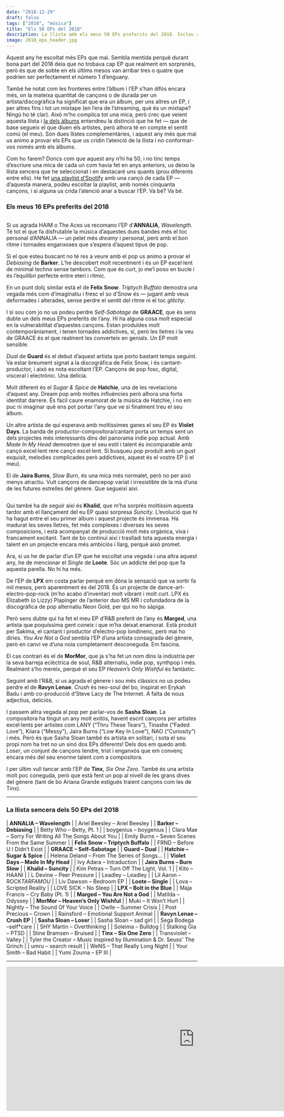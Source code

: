 ```yaml
---
date: "2018-12-29"
draft: false
tags: ["2018", "música"]
title: "Els 50 EPs del 2018"
description: La llista amb els meus 50 EPs preferits del 2018. Inclou artistes com Violet Days, Khalid, Graace, Sasha Sloan o Guard.
image: 2018_eps_header.jpg
---
```


Aquest any he escoltat més EPs que mai. Sembla mentida perquè durant bona part del 2018 deia que no trobava cap EP que realment em sorprenés, però és que de sobte en els últims mesos van arribar tres o quatre que podrien ser perfectament el número 1 d’enguany. 

<!-- more -->

També he notat com les fronteres entre l’àlbum i l’EP s’han difós encara més, on la mateixa quantitat de cançons o de durada per un artista/discogràfica ha significat que era un àlbum, per uns altres un EP, i per altres fins i tot un mixtape (en l’era de l’streaming, què és un mixtape? Ningú ho té clar). Això m’ho complica tot una mica, però crec que veient aquesta llista i [la dels àlbums](http://enricllonch.com/blog/albums-2018/) entendreu la distinció que he fet — que de base segueix el que diuen els artistes, però alhora té en compte el sentit comú (el meu). Són dues llistes complementàries, i aquest any més que mai us animo a provar els EPs que us cridin l’atenció de la llista i no conformar-vos només amb els àlbums.

Com ho farem? Doncs com que aquest any n’hi ha 50, i no tinc temps d’escriure una mica de cada un com havia fet en anys anteriors, us deixo la llista sencera que he seleccionat i en destacaré uns quants (prou diferents entre ells). He fet [una playlist d’Spotify](https://open.spotify.com/user/enricllonch/playlist/7aFLe6XNqRcrsDAPrH9HCt?si=GM6FAclEQE2I-YP2_Li1_Q) amb una cançó de cada EP — d’aquesta manera, podeu escoltar la playlist, amb només cinquanta cançons, i si alguna us crida l’atenció anar a buscar l’EP. Va bé? Va bé.

### Els meus 16 EPs preferits del 2018

<figure>
	<img src="{{ '/assets/img/2018/2018_eps_01.jpg' | prepend: site.baseurl }}" alt=""> 
</figure>

Si us agrada HAIM o The Aces us recomano l’EP d’**ANNALIA**, *Wavelength*. Té tot el que fa disfrutable la música d’aquestes dues bandes més el toc personal d’ANNALIA — un pelet més *dreamy* i personal, però amb el bon ritme i tornades enganxoses que s’espera d’aquest tipus de pop. 

Si el que esteu buscant no té res a veure amb el pop us animo a provar el *Debiasing* de **Barker**. L’he descobert molt recentment i és un EP excel·lent de minimal techno sense tambors. Com que és curt, jo me’l poso en bucle i és l’equilibri perfecte entre eteri i rítmic. 

En un punt dolç similar està el de **Felix Snow**. *Triptych Buffalo* demostra una vegada més com d’imaginatiu i fresc el so d’Snow és — jugant amb veus deformades i alterades, sense perdre el sentit del ritme ni el toc *glitchy*. 

I si sou com jo no us podeu perdre *Self-Sabotage* de **GRAACE**, que és sens dubte un dels meus EPs preferits de l’any. Hi ha alguna cosa molt especial en la vulnerabilitat d’aquestes cançons. Estan produïdes molt contemporàniament, i tenen tornades addictives, sí, però les lletres i la veu de GRAACE és el que realment les converteix en genials. Un EP molt sensible.

*Dual* de **Guard** és el debut d’aquest artista que porto bastant temps seguint. Va estar breument signat a la discogràfica de Felix Snow, i és cantant-productor, i això es nota escoltant l’EP. Cançons de pop fosc, digital, visceral i electrònic. Una delícia.

Molt diferent és el *Sugar & Spice* de **Hatchie**, una de les revelacions d’aquest any. Dream pop amb moltes influències però alhora una forta identitat darrere. És fàcil caure enamorat de la música de Hatchie, i no em puc ni imaginar què ens pot portar l‘any que ve si finalment treu el seu àlbum.

Un altre artista de qui esperava amb moltíssimes ganes el seu EP és **Violet Days**. La banda de productor-compositora/cantant porta un temps sent un dels projectes més interessants dins del panorama indie pop actual. Amb *Made In My Head* demostren que el seu estil i talent és incomparable amb cançó excel·lent rere cançó excel·lent. Si busqueu pop produït amb un gust exquisit, melodies complicades però addictives, aquest és el vostre EP (i el meu).

El de **Jaira Burns**, *Slow Burn*, és una mica més normalet, però no per això menys atractiu. Vuit cançons de dancepop variat i irresistible de la mà d’una de les futures estrelles del gènere. Que segueixi així.

<figure>
	<img src="{{ '/assets/img/2018/2018_eps_02.jpg' | prepend: site.baseurl }}" alt=""> 
</figure>

Qui també ha de seguir així és **Khalid**, que m’ha sorprès moltíssim aquesta tardor amb el llançament del eu EP quasi sorpresa *Suncity*. L’evolució que hi ha hagut entre el seu primer àlbum i aquest projecte és immensa. Ha madurat les seves lletres, fet més complexes i diverses les seves composicions, i està acompanyat de producció molt més orgànica, viva i francament excitant. Tant de bo continuï així i traslladi tota aquesta energia i talent en un projecte encara més ambiciós i llarg, perquè això promet.

Ara, si us he de parlar d’un EP que he escoltat una vegada i una altra aquest any, he de mencionar el *Single* de **Loote**. Sóc un addicte del pop que fa aquesta parella. No hi ha més. 

De l’EP de **LPX** em costa parlar perquè em dóna la sensació que va sortir fa mil mesos, però aparentment és del 2018. És un projecte de dance-art-electro-pop-rock (m’ho acabo d’inventar) molt vibrant i molt curt. LPX és Elizabeth (o Lizzy) Plapinger de l’anterior duo MS MR i cofundadora de la discogràfica de pop alternatiu Neon Gold, per qui no ho sàpiga. 

Però sens dubte qui ha fet el meu EP d’R&B preferit de l’any és **Marged**, una artista que poquíssima gent coneix i que m’ha deixat enamorat. Està produït per Sakima, el cantant i productor d’electro-pop londinenc, però mai ho diries. *You Are Not a God* sembla l’EP d’una artista consagrada del gènere, però en canvi ve d’una noia completament desconeguda. Em fascina.

El cas contrari és el de **MorMor**, que ja s’ha fet un nom dins la indústria per la seva barreja eclèctrica de soul, R&B alternatiu, indie pop, synthpop i més. Realment s’ho mereix, perquè el seu EP *Heaven’s Only Wishful* és fantàstic. 

Seguint amb l’R&B, si us agrada el gènere i sou més clàssics no us podeu perdre el de **Ravyn Lenae**. *Crush* és neo-soul del bo, inspirat en Erykah Badu i amb co-producció d’Steve Lacy de The Internet. A falta de nous adjectius, deliciós.

I passem altra vegada al pop per parlar-vos de **Sasha Sloan**. La compositora ha tingut un any molt exitós, havent escrit cançons per artistes excel·lents per artistes com LANY (“Thru These Tears”), Tinashe (“Faded Love”), Kiiara (“Messy”), Jaira Burns (“Low Key In Love”), NAO (“Curiosity”) i més. Però és que Sasha Sloan també és artista en solitari, i sota el seu propi nom ha tret no un sinó dos EPs diferents! Dels dos em quedo amb *Loser*, un conjunt de cançons tendre, trist i enganxós que em convenç encara més del seu enorme talent com a compositora. 

I per últim vull tancar amb l’EP de **Tinx**, *Six One Zero*. També és una artista molt poc coneguda, però que està fent un pop al nivell de les grans dives del gènere (tant de bo Ariana Grande estigués traient cançons com les de Tinx).

---

### La llista sencera dels 50 EPs del 2018

| **ANNALIA – Wavelength**                                     |
| Ariel Beesley – Ariel Beesley                                |
| **Barker – Debiasing**                                       |
| Betty Who – Betty, Pt. 1                                     |
| boygenius – boygenius                                        |
| Clara Mae – Sorry For Writing All The Songs About You        |
| Emily Burns – Seven Scenes From the Same Summer              |
| **Felix Snow – Triptych Buffalo**                            |
| FRND – Before U I Didn’t Exist                               |
| **GRAACE – Self–Sabotage**                                   |
| **Guard – Dual**                                             |
| **Hatchie – Sugar & Spice**                                  |
| Helena Deland – From The Series of Songs…                    |
| **Violet Days – Made In My Head**                            |
| Ivy Adara – Intraduction                                     |
| **Jaira Burns – Burn Slow**                                  |
| **Khalid – Suncity**                                         |
| Kim Petras – Turn Off The Light, Vol. 1                      |
| Kito – HAANI                                                 |
| L Devine – Peer Pressure                                     |
| Leadley – Leadley                                            |
| Lil Aaron – ROCK$TAR FAMOU$                                  |
| Liv Dawson – Bedroom EP                                      |
| **Loote – Single**                                           |
| Lova – Scripted Reality                                      |
| LOVE SICK – No Sleep                                         |
| **LPX – Bolt in the Blue**                                   |
| Maja Francis – Cry Baby (Pt. 1)                              |
| **Marged – You Are Not a God**                               |
| Matilda – Odyssey                                            |
| **MorMor – Heaven’s Only Wishful**                           |
| Muki – It Won’t Hurt                                         |
| Nightly – The Sound Of Your Voice                            |
| Owlle – Summer Crisis                                        |
| Post Precious – Crown                                        |
| Rainsford – Emotional Support Animal                         |
| **Ravyn Lenae – Crush EP**                                   |
| **Sasha Sloan – Loser**                                      |
| Sasha Sloan – sad girl                                       |
| Sega Bodega –self*care                                       |
| SHY Martin – Overthinking                                    |
| Soleima – Bulldog                                            |
| Stalking Gia – PTSD                                          |
| Stine Bramsen – Bruised                                      |
| **Tinx – Six One Zero**                                      |
| Transviolet – Valley                                         |
| Tyler the Creator – Music Inspired by Illumination & Dr. Seuss' The Grinch |
| umru – search result                                         |
| WeNS – That Really Long Night                                |
| Your Smith – Bad Habit                                       |
| Yumi Zouma – EP III                                          |

---

<iframe src="https://open.spotify.com/embed/user/enricllonch/playlist/7aFLe6XNqRcrsDAPrH9HCt" width="990" height="380" frameborder="0" allowtransparency="true" allow="encrypted-media"></iframe>